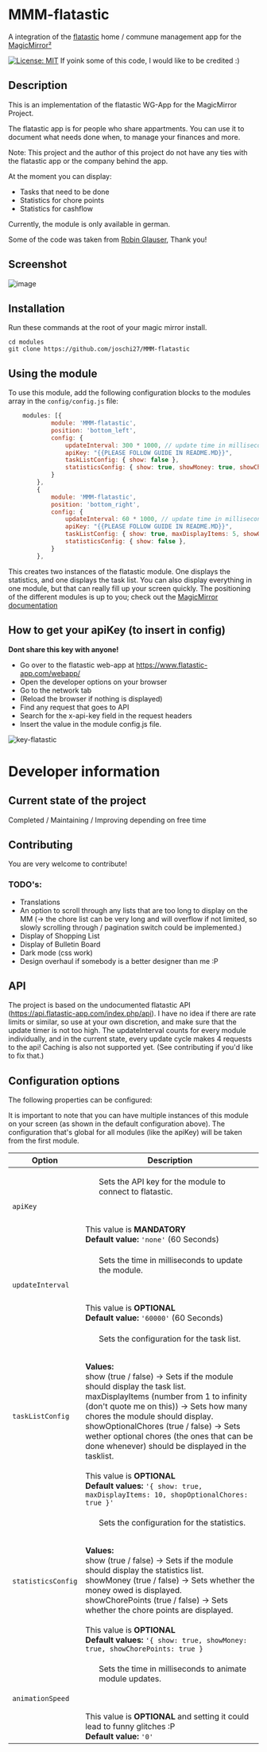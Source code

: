 # MMM-flatastic
A integration of the [flatastic](https://www.flatastic-app.com/en/) home / commune management app for the [MagicMirror²](https://magicmirror.builders/) 

[![License: MIT](https://img.shields.io/badge/License-MIT-yellow.svg)](https://opensource.org/licenses/MIT)
If yoink some of this code, I would like to be credited :)

## Description
This is an implementation of the flatastic WG-App for the MagicMirror Project.

The flatastic app is for people who share appartments. You can use it to document what needs done when, to manage your finances and more.

Note: This project and the author of this project do not have any ties with the flatastic app or the company behind the app. 

At the moment you can display:
- Tasks that need to be done
- Statistics for chore points
- Statistics for cashflow

Currently, the module is only available in german.

Some of the code was taken from [Robin Glauser](https://www.robinglauser.ch/blog/2021/03/27/building-a-dashboard-in-a-pictureframe-for-my-flat/), Thank you!

## Screenshot
![image](https://user-images.githubusercontent.com/16883655/140921331-358bf3d4-fe97-48ef-8f7d-401b273ce0af.png)

## Installation
Run these commands at the root of your magic mirror install.

```shell
cd modules
git clone https://github.com/joschi27/MMM-flatastic
```
## Using the module
To use this module, add the following configuration blocks to the modules array in the `config/config.js` file:

```js
    modules: [{
            module: 'MMM-flatastic',
            position: 'bottom_left',
            config: {
                updateInterval: 300 * 1000, // update time in milliseconds -> updates every 5 minutes
                apiKey: "{{PLEASE FOLLOW GUIDE IN README.MD}}",
                taskListConfig: { show: false },
                statisticsConfig: { show: true, showMoney: true, showChorePoints: true },
            }
        },
        {
            module: 'MMM-flatastic',
            position: 'bottom_right',
            config: {
                updateInterval: 60 * 1000, // update time in milliseconds -> updates every minute
                apiKey: "{{PLEASE FOLLOW GUIDE IN README.MD}}",
                taskListConfig: { show: true, maxDisplayItems: 5, showOptionalChores: true },
                statisticsConfig: { show: false },
            }
        },
```

This creates two instances of the flatastic module. One displays the statistics, and one displays the task list.
You can also display everything in one module, but that can really fill up your screen quickly. The positioning of the different modules is up to you; check out the [MagicMirror documentation](https://docs.magicmirror.builders/modules/configuration.html)

## How to get your apiKey (to insert in config)
**Dont share this key with anyone!**
- Go over to the flatastic web-app at https://www.flatastic-app.com/webapp/
- Open the developer options on your browser
- Go to the network tab
- (Reload the browser if nothing is displayed)
- Find any request that goes to API
- Search for the x-api-key field in the request headers
- Insert the value in the module config.js file.

![key-flatastic](https://user-images.githubusercontent.com/16883655/140923784-7025e76b-e8aa-48b0-9cb3-7b044705162f.png)

# Developer information

## Current state of the project
Completed / Maintaining / Improving depending on free time

## Contributing
You are very welcome to contribute! 

### TODO's:
- Translations
- An option to scroll through any lists that are too long to display on the MM (-> the chore list can be very long and will overflow if not limited, so slowly scrolling through / pagination switch could be implemented.)
- Display of Shopping List
- Display of Bulletin Board
- Dark mode (css work)
- Design overhaul if somebody is a better designer than me :P

## API
The project is based on the undocumented flatastic API (https://api.flatastic-app.com/index.php/api). I have no idea if there are rate limits or similar, so use at your own discretion, and make sure that the update timer is not too high. The updateInterval counts for every module individually, and in the current state, every update cycle makes 4 requests to the api! Caching is also not supported yet. (See contributing if you'd like to fix that.)

## Configuration options
The following properties can be configured:

It is important to note that you can have multiple instances of this module on your screen (as shown in the default configuration above).
The configuration that's global for all modules (like the apiKey) will be taken from the first module.


<table width="100%">
	<!-- why, markdown... -->
	<thead>
		<tr>
			<th>Option</th>
			<th width="100%">Description</th>
		</tr>
	<thead>
	<tbody>
		<tr>
			<td><code>apiKey</code></td>
			<td><ul>Sets the API key for the module to connect to flatastic.</ul>
				<br> <br> This value is <b>MANDATORY</b>
        <br><b>Default value:</b> <code>'none'</code> (60 Seconds)
			</td>
		</tr>
    <tr>
			<td><code>updateInterval</code></td>
			<td><ul>Sets the time in milliseconds to update the module.</ul>
				<br> <br> This value is <b>OPTIONAL</b>
        <br><b>Default value:</b> <code>'60000'</code> (60 Seconds)
			</td>
		</tr>
        <tr>
			<td><code>taskListConfig</code></td>
			<td><ul>Sets the configuration for the task list.</ul>
        <br><b>Values:</b>
        <br> show (true / false) -> Sets if the module should display the task list.
        <br> maxDisplayItems (number from 1 to infinity (don't quote me on this)) -> Sets how many chores the module should display.
        <br> showOptionalChores (true / false) -> Sets wether optional chores (the ones that can be done whenever) should be displayed in the tasklist.
				<br> <br> This value is <b>OPTIONAL</b>
        <br><b>Default values:</b> <code>'{ show: true, maxDisplayItems: 10, shopOptionalChores: true }'</code>
			</td>
		</tr>
            <tr>
			<td><code>statisticsConfig</code></td>
			<td><ul>Sets the configuration for the statistics.</ul>
        <br><b>Values:</b>
        <br> show (true / false) -> Sets if the module should display the statistics list.
        <br> showMoney (true / false) -> Sets whether the money owed is displayed.
        <br> showChorePoints (true / false) -> Sets whether the chore points are displayed.
				<br> <br> This value is <b>OPTIONAL</b>
        <br><b>Default values:</b> <code>'{ show: true, showMoney: true, showChorePoints: true }</code>
			</td>
    <tr>
			<td><code>animationSpeed</code></td>
			<td><ul>Sets the time in milliseconds to animate module updates.</ul>
				<br> <br> This value is <b>OPTIONAL</b> and setting it could lead to funny glitches :P
        <br><b>Default value:</b> <code>'0'</code>
			</td>
		</tr>
	</tbody>
</table>
